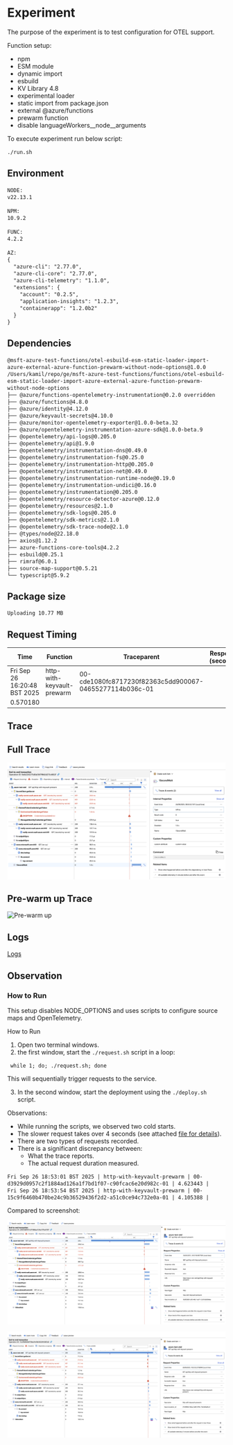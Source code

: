# Experiment

The purpose of the experiment is to test configuration for OTEL support.

Function setup:
- npm
- ESM module
- dynamic import
- esbuild
- KV Library 4.8
- experimental loader
- static import from package.json
- external @azure/functions
- prewarm function
- disable languageWorkers__node__arguments

To execute experiment run below script:
```shell
./run.sh
```

## Environment

```text
NODE:
v22.13.1

NPM:
10.9.2

FUNC:
4.2.2

AZ:
{
  "azure-cli": "2.77.0",
  "azure-cli-core": "2.77.0",
  "azure-cli-telemetry": "1.1.0",
  "extensions": {
    "account": "0.2.5",
    "application-insights": "1.2.3",
    "containerapp": "1.2.0b2"
  }
}
```

## Dependencies

```text
@msft-azure-test-functions/otel-esbuild-esm-static-loader-import-azure-external-azure-function-prewarm-without-node-options@1.0.0 /Users/kamil/repo/ge/msft-azure-test-functions/functions/otel-esbuild-esm-static-loader-import-azure-external-azure-function-prewarm-without-node-options
├── @azure/functions-opentelemetry-instrumentation@0.2.0 overridden
├── @azure/functions@4.8.0
├── @azure/identity@4.12.0
├── @azure/keyvault-secrets@4.10.0
├── @azure/monitor-opentelemetry-exporter@1.0.0-beta.32
├── @azure/opentelemetry-instrumentation-azure-sdk@1.0.0-beta.9
├── @opentelemetry/api-logs@0.205.0
├── @opentelemetry/api@1.9.0
├── @opentelemetry/instrumentation-dns@0.49.0
├── @opentelemetry/instrumentation-fs@0.25.0
├── @opentelemetry/instrumentation-http@0.205.0
├── @opentelemetry/instrumentation-net@0.49.0
├── @opentelemetry/instrumentation-runtime-node@0.19.0
├── @opentelemetry/instrumentation-undici@0.16.0
├── @opentelemetry/instrumentation@0.205.0
├── @opentelemetry/resource-detector-azure@0.12.0
├── @opentelemetry/resources@2.1.0
├── @opentelemetry/sdk-logs@0.205.0
├── @opentelemetry/sdk-metrics@2.1.0
├── @opentelemetry/sdk-trace-node@2.1.0
├── @types/node@22.18.0
├── axios@1.12.2
├── azure-functions-core-tools@4.2.2
├── esbuild@0.25.1
├── rimraf@6.0.1
├── source-map-support@0.5.21
└── typescript@5.9.2

```
## Package size

```text
Uploading 10.77 MB
```

## Request Timing

| Time | Function | Traceparent | Response (seconds) |
|---|---|---|---|
| Fri Sep 26 16:20:48 BST 2025 | http-with-keyvault-prewarm | 00-cde1080fc8717230f82363c5dd900067-04655277114b036c-01
 | 0.570180 |

## Trace

## Full Trace

![Full Trace](assets/cold-start.png)

## Pre-warm up Trace

![Pre-warm up](assets/prewarm-without-node-optionsup.png)

## Logs

[Logs](assets/logs.csv)

## Observation

### How to Run

This setup disables NODE_OPTIONS and uses scripts to configure source maps and OpenTelemetry.

How to Run

1. Open two terminal windows.
2. the first window, start the `./request.sh` script in a loop:

```shell
 while 1; do; ./request.sh; done 
```

This will sequentially trigger requests to the service.

3.	In the second window, start the deployment using the `./deploy.sh` script.

Observations:
- While running the scripts, we observed two cold starts.
- The slower request takes over 4 seconds (see attached [file for details](./assets/2025-09-25_request.log)).
- There are two types of requests recorded.
- There is a significant discrepancy between:
    - What the trace reports.
    - The actual request duration measured.

```text
Fri Sep 26 18:53:01 BST 2025 | http-with-keyvault-prewarm | 00-d3929d0957c2f1884ad126a1f7bd1f07-c90fcac6e20d982c-01 | 4.623443 |
Fri Sep 26 18:53:54 BST 2025 | http-with-keyvault-prewarm | 00-15c9f6460b470be24c9b36529436f2d2-a51c0ce94c732e0a-01 | 4.105388 |
```

Compared to screenshot:

![d3929d0957c2f1884ad126a1f7bd1f07](./assets/trace-d3929d0957c2f1884ad126a1f7bd1f07.png)

![15c9f6460b470be24c9b36529436f2d2](./assets/trace-15c9f6460b470be24c9b36529436f2d2.png)

